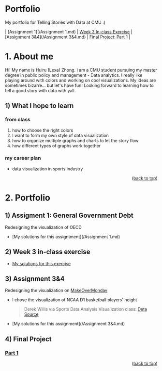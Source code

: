 # Portfolio
My portfolio for Telling Stories with Data at CMU :)

| [Assignment 1](/Assignment 1.md) | [Week 3 In-class Exercise](/Week3_inclass.md) | [Assignment 3&4](/Assignment 3&4.md) | [Final Project: Part 1](/final_project_part1.md) |

# 1. About me
Hi! My name is Huiru (Lexa) Zhong. I am a CMU student pursuing my master degree in public policy and management - Data analytics. I really like playing around with colors and working on cool visualizations. My ideas are sometimes bizarre... but let's have fun! Looking forward to learning how to tell a good story with data with yall.

## 1) What I hope to learn
### from class
   1. how to choose the right colors
   2. I want to form my own style of data visualization
   3. how to organize multiple graphs and charts to let the story flow
   4. how different types of graphs work together
   
### my career plan
   - data visualization in sports industry

<p align="right">(<a href="#readme-top">back to top</a>)</p>

# 2. Portfolio
## 1) Assigment 1: General Government Debt
Redesigning the visualization of OECD
- [My solutions for this assigntment](/Assignment 1.md)

## 2) Week 3 in-class exercise
- [My solutions for this exercise](/Week3_inclass.md)

## 3) Assignment 3&4
Redesigning the visualization on [MakeOverMonday](https://makeovermonday.co.uk/)
- I chose the visualization of NCAA D1 basketball players' height
  > Derek Willis via Sports Data Analysis Visualization class: [Data Source](https://github.com/Sports-Roster-Data/womens-college-basketball)
- [My solutions for this assignment](/Assignment 3&4.md)

## 4) Final Project
### [Part 1](/final_project_part1.md)

<p align="right">(<a href="#readme-top">back to top</a>)</p>
